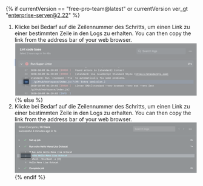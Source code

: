 {% if currentVersion == "free-pro-team@latest" or currentVersion ver_gt "enterprise-server@2.22" %}
1. Klicke bei Bedarf auf die Zeilennummer des Schritts, um einen Link zu einer bestimmten Zeile in den Logs zu erhalten. You can then copy the link from the address bar of your web browser. ![Schaltfläche zum Kopieren des Links](/assets/images/help/repository/copy-link-button-updated.png)
{% else %}
1. Klicke bei Bedarf auf die Zeilennummer des Schritts, um einen Link zu einer bestimmten Zeile in den Logs zu erhalten. You can then copy the link from the address bar of your web browser. ![Schaltfläche zum Kopieren des Links](/assets/images/help/repository/copy-link-button.png)
{% endif %}